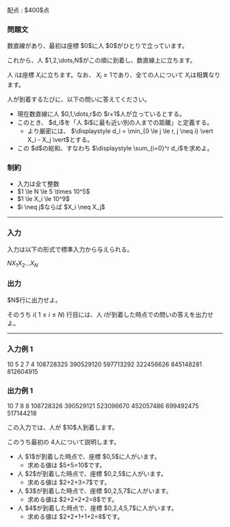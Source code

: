 
<div>

<span>

<span>

<p>
配点 : $400$点
</p>

<div>

<section>

### **問題文**

<p>
数直線があり、最初は座標 $0$に人 $0$がひとりで立っています。
</p>

<p>
これから、人 $1,2,\dots,N$がこの順に到着し、数直線上に立ちます。

人 $i$は座標 $X_i$に立ちます。なお、 $X_i \ge 1$であり、全ての人について $X_i$は相異なります。
</p>

<p>
人が到着するたびに、以下の問いに答えてください。
</p>

<ul>

<li>
現在数直線に人 $0,1,\dots,r$の $r+1$人が立っているとする。
</li>

<li>
このとき、 $d_i$を「人 $i$に最も近い別の人までの距離」と定義する。
<ul>

<li>
より厳密には、 $\displaystyle d_i = \min_{0 \le j \le r, j \neq i} \vert X_i - X_j \vert$とする。
</li>

</ul>

</li>

<li>
この $d$の総和、すなわち $\displaystyle \sum_{i=0}^r d_i$を求めよ。
</li>

</ul>

</section>

</div>

<div>

<section>

### **制約**

<ul>

<li>
入力は全て整数
</li>

<li>
$1 \le N \le 5 \times 10^5$
</li>

<li>
$1 \le X_i \le 10^9$
</li>

<li>
$i \neq j$ならば $X_i \neq X_j$
</li>

</ul>

</section>

</div>

---

<div>

<div>

<section>

### **入力**

<p>
入力は以下の形式で標準入力から与えられる。
</p>

<div>

$N$$X_1$$X_2$$\dots$$X_N$
</div>

</section>

</div>

<div>

<section>

### **出力**

<p>
$N$行に出力せよ。

そのうち $i$( $1 \le i \le N$) 行目には、人 $i$が到着した時点での問いの答えを出力せよ。
</p>

</section>

</div>

</div>

---

<div>

<section>

### **入力例 1**

<div>

10
5 2 7 4 108728325 390529120 597713292 322456626 845148281 812604915

</div>

</section>

</div>

<div>

<section>

### **出力例 1**

<div>

10
7
8
8
108728326
390529121
523096670
452057486
699492475
517144218

</div>

<p>
この入力では、人が $10$人到着します。

このうち最初の $4$人について説明します。
</p>

<ul>

<li>
人 $1$が到着した時点で、座標 $0,5$に人がいます。
<ul>

<li>
求める値は $5+5=10$です。
</li>

</ul>

</li>

<li>
人 $2$が到着した時点で、座標 $0,2,5$に人がいます。
<ul>

<li>
求める値は $2+2+3=7$です。
</li>

</ul>

</li>

<li>
人 $3$が到着した時点で、座標 $0,2,5,7$に人がいます。
<ul>

<li>
求める値は $2+2+2+2=8$です。
</li>

</ul>

</li>

<li>
人 $4$が到着した時点で、座標 $0,2,4,5,7$に人がいます。
<ul>

<li>
求める値は $2+2+1+1+2=8$です。
</li>

</ul>

</li>

</ul>

</section>

</div>

</span>

</span>

</div>

